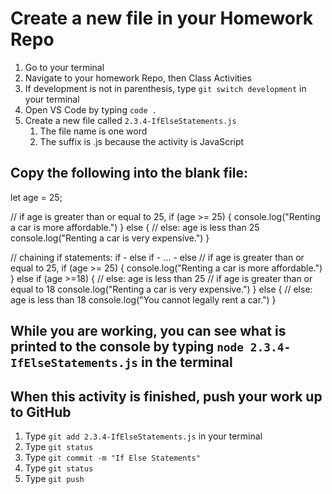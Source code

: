 # Create a new file in your Homework Repo

1. Go to your terminal
2. Navigate to your homework Repo, then Class Activities
3. If development is not in parenthesis, type `git switch development` in your terminal
4. Open VS Code by typing `code .`
5. Create a new file called `2.3.4-IfElseStatements.js`
    1. The file name is one word
    2. The suffix is .js because the activity is JavaScript

## Copy the following into the blank file:

let age = 25;

// if age is greater than or equal to 25,
if (age >= 25) {
  console.log("Renting a car is more affordable.")
} else {
  // else: age is less than 25
  console.log("Renting a car is very expensive.")
}

// chaining if statements: if - else if - ... - else
// if age is greater than or equal to 25,
if (age >= 25) {
  console.log("Renting a car is more affordable.")
} else if (age >=18) {
  // else: age is less than 25
  // if age is greater than or equal to 18
  console.log("Renting a car is very expensive.")
} else {
  // else: age is less than 18
  console.log("You cannot legally rent a car.")
}

## While you are working, you can see what is printed to the console by typing `node 2.3.4-IfElseStatements.js` in the terminal

## When this activity is finished, push your work up to GitHub

1. Type `git add 2.3.4-IfElseStatements.js` in your terminal
2. Type `git status`
3. Type `git commit -m "If Else Statements"`
4. Type `git status`
5. Type `git push`
